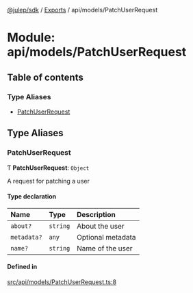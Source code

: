 [@julep/sdk](../README.md) / [Exports](../modules.md) / api/models/PatchUserRequest

# Module: api/models/PatchUserRequest

## Table of contents

### Type Aliases

- [PatchUserRequest](api_models_PatchUserRequest.md#patchuserrequest)

## Type Aliases

### PatchUserRequest

Ƭ **PatchUserRequest**: `Object`

A request for patching a user

#### Type declaration

| Name | Type | Description |
| :------ | :------ | :------ |
| `about?` | `string` | About the user |
| `metadata?` | `any` | Optional metadata |
| `name?` | `string` | Name of the user |

#### Defined in

[src/api/models/PatchUserRequest.ts:8](https://github.com/julep-ai/julep/blob/035e7f91b35da5c19151875490e535b6923a07fe/sdks/ts/src/api/models/PatchUserRequest.ts#L8)
